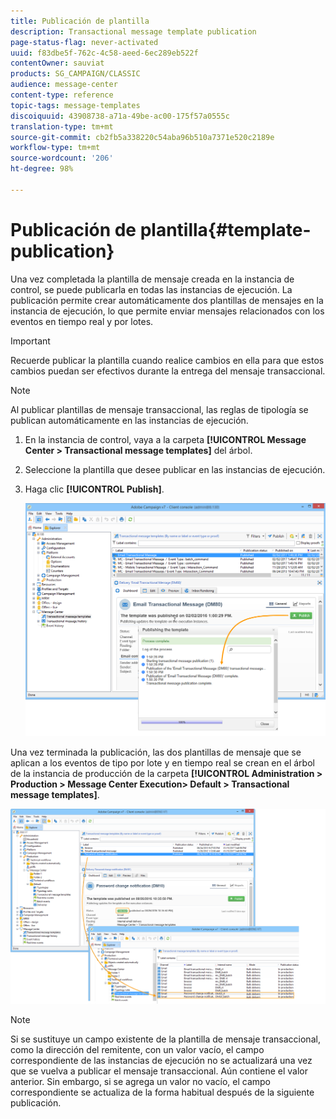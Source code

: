 ```yaml
---
title: Publicación de plantilla
description: Transactional message template publication
page-status-flag: never-activated
uuid: f83dbe5f-762c-4c58-aeed-6ec289eb522f
contentOwner: sauviat
products: SG_CAMPAIGN/CLASSIC
audience: message-center
content-type: reference
topic-tags: message-templates
discoiquuid: 43908738-a71a-49be-ac00-175f57a0555c
translation-type: tm+mt
source-git-commit: cb2fb5a338220c54aba96b510a7371e520c2189e
workflow-type: tm+mt
source-wordcount: '206'
ht-degree: 98%

---
```



# Publicación de plantilla{#template-publication}

Una vez completada la plantilla de mensaje creada en la instancia de control, se puede publicarla en todas las instancias de ejecución. La publicación permite crear automáticamente dos plantillas de mensajes en la instancia de ejecución, lo que permite enviar mensajes relacionados con los eventos en tiempo real y por lotes.

>[!IMPORTANT]
>
>Recuerde publicar la plantilla cuando realice cambios en ella para que estos cambios puedan ser efectivos durante la entrega del mensaje transaccional.

>[!NOTE]
>
>Al publicar plantillas de mensaje transaccional, las reglas de tipología se publican automáticamente en las instancias de ejecución.

1. En la instancia de control, vaya a la carpeta **[!UICONTROL Message Center > Transactional message templates]** del árbol.
1. Seleccione la plantilla que desee publicar en las instancias de ejecución.
1. Haga clic **[!UICONTROL Publish]**.

   ![](assets/messagecenter_publish_model_008.png)

Una vez terminada la publicación, las dos plantillas de mensaje que se aplican a los eventos de tipo por lote y en tiempo real se crean en el árbol de la instancia de producción de la carpeta **[!UICONTROL Administration > Production > Message Center Execution> Default > Transactional message templates]**.

![](assets/messagecenter_deployed_model_001.png)

>[!NOTE]
>
>Si se sustituye un campo existente de la plantilla de mensaje transaccional, como la dirección del remitente, con un valor vacío, el campo correspondiente de las instancias de ejecución no se actualizará una vez que se vuelva a publicar el mensaje transaccional. Aún contiene el valor anterior. Sin embargo, si se agrega un valor no vacío, el campo correspondiente se actualiza de la forma habitual después de la siguiente publicación.
